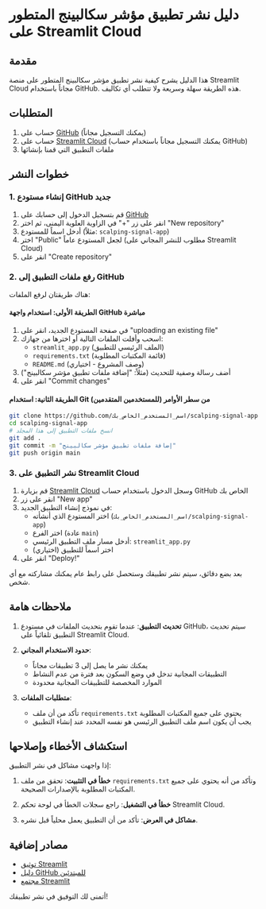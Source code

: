 # دليل نشر تطبيق مؤشر سكالبينج المتطور على Streamlit Cloud

## مقدمة

هذا الدليل يشرح كيفية نشر تطبيق مؤشر سكالبينج المتطور على منصة Streamlit Cloud مجاناً باستخدام GitHub. هذه الطريقة سهلة وسريعة ولا تتطلب أي تكاليف.

## المتطلبات

1. حساب على [GitHub](https://github.com) (يمكنك التسجيل مجاناً)
2. حساب على [Streamlit Cloud](https://streamlit.io/cloud) (يمكنك التسجيل مجاناً باستخدام حساب GitHub)
3. ملفات التطبيق التي قمنا بإنشائها

## خطوات النشر

### 1. إنشاء مستودع GitHub جديد

1. قم بتسجيل الدخول إلى حسابك على [GitHub](https://github.com)
2. انقر على زر "+" في الزاوية العلوية اليمنى، ثم اختر "New repository"
3. أدخل اسماً للمستودع (مثلاً: `scalping-signal-app`)
4. اختر "Public" لجعل المستودع عاماً (مطلوب للنشر المجاني على Streamlit Cloud)
5. انقر على "Create repository"

### 2. رفع ملفات التطبيق إلى GitHub

هناك طريقتان لرفع الملفات:

#### الطريقة الأولى: استخدام واجهة GitHub مباشرة

1. في صفحة المستودع الجديد، انقر على "uploading an existing file"
2. اسحب وأفلت الملفات التالية أو اخترها من جهازك:
   - `streamlit_app.py` (الملف الرئيسي للتطبيق)
   - `requirements.txt` (قائمة المكتبات المطلوبة)
   - `README.md` (وصف المشروع - اختياري)
3. أضف رسالة وصفية للتحديث (مثلاً: "إضافة ملفات تطبيق مؤشر سكالبينج")
4. انقر على "Commit changes"

#### الطريقة الثانية: استخدام Git من سطر الأوامر (للمستخدمين المتقدمين)

```bash
git clone https://github.com/اسم_المستخدم_الخاص_بك/scalping-signal-app.git
cd scalping-signal-app
# انسخ ملفات التطبيق إلى هذا المجلد
git add .
git commit -m "إضافة ملفات تطبيق مؤشر سكالبينج"
git push origin main
```

### 3. نشر التطبيق على Streamlit Cloud

1. قم بزيارة [Streamlit Cloud](https://streamlit.io/cloud) وسجل الدخول باستخدام حساب GitHub الخاص بك
2. انقر على زر "New app"
3. في نموذج إنشاء التطبيق الجديد:
   - اختر المستودع الذي أنشأته (`اسم_المستخدم_الخاص_بك/scalping-signal-app`)
   - اختر الفرع (عادة `main`)
   - أدخل مسار ملف التطبيق الرئيسي: `streamlit_app.py`
   - اختر اسماً للتطبيق (اختياري)
4. انقر على "Deploy!"

بعد بضع دقائق، سيتم نشر تطبيقك وستحصل على رابط عام يمكنك مشاركته مع أي شخص.

## ملاحظات هامة

1. **تحديث التطبيق**: عندما تقوم بتحديث الملفات في مستودع GitHub، سيتم تحديث التطبيق تلقائياً على Streamlit Cloud.

2. **حدود الاستخدام المجاني**:
   - يمكنك نشر ما يصل إلى 3 تطبيقات مجاناً
   - التطبيقات المجانية تدخل في وضع السكون بعد فترة من عدم النشاط
   - الموارد المخصصة للتطبيقات المجانية محدودة

3. **متطلبات الملفات**:
   - تأكد من أن ملف `requirements.txt` يحتوي على جميع المكتبات المطلوبة
   - يجب أن يكون اسم ملف التطبيق الرئيسي هو نفسه المحدد عند إنشاء التطبيق

## استكشاف الأخطاء وإصلاحها

إذا واجهت مشاكل في نشر التطبيق:

1. **خطأ في التثبيت**: تحقق من ملف `requirements.txt` وتأكد من أنه يحتوي على جميع المكتبات المطلوبة بالإصدارات الصحيحة.

2. **خطأ في التشغيل**: راجع سجلات الخطأ في لوحة تحكم Streamlit Cloud.

3. **مشاكل في العرض**: تأكد من أن التطبيق يعمل محلياً قبل نشره.

## مصادر إضافية

- [توثيق Streamlit](https://docs.streamlit.io/)
- [دليل GitHub للمبتدئين](https://guides.github.com/activities/hello-world/)
- [مجتمع Streamlit](https://discuss.streamlit.io/)

أتمنى لك التوفيق في نشر تطبيقك!
